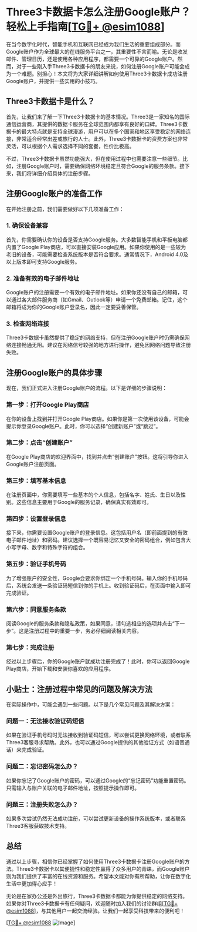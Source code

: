 # Three3卡数据卡怎么注册Google账户？轻松上手指南[[TG💪+ @esim1088](https://t.me/s/esim1088)]

在当今数字化时代，智能手机和互联网已经成为我们生活的重要组成部分。而Google账户作为全球最大的在线服务平台之一，其重要性不言而喻。无论是收发邮件、管理日历，还是使用各种应用程序，都需要一个可靠的Google账户。然而，对于一些刚入手Three3卡数据卡的朋友来说，如何注册Google账户可能会成为一个难题。别担心！本文将为大家详细讲解如何使用Three3卡数据卡成功注册Google账户，并提供一些实用的小技巧。

## Three3卡数据卡是什么？

首先，让我们来了解一下Three3卡数据卡的基本情况。Three3是一家知名的国际通信运营商，其提供的数据卡服务在全球范围内都享有良好的口碑。Three3卡数据卡的最大特点就是支持全球漫游，用户可以在多个国家和地区享受稳定的网络连接，非常适合经常出差或旅行的人士。此外，Three3卡数据卡的资费方案也非常灵活，可以根据个人需求选择不同的套餐，性价比极高。

不过，Three3卡数据卡虽然功能强大，但在使用过程中也需要注意一些细节。比如，注册Google账户时，需要确保网络环境稳定且符合Google的服务条款。接下来，我们将详细介绍具体的注册步骤。

## 注册Google账户的准备工作

在开始注册之前，我们需要做好以下几项准备工作：

### 1. 确保设备兼容

首先，你需要确认你的设备是否支持Google服务。大多数智能手机和平板电脑都内置了Google Play商店，可以直接安装Google应用。如果你使用的是一些较为老旧的设备，可能需要检查系统版本是否符合要求。通常情况下，Android 4.0及以上版本即可支持Google服务。

### 2. 准备有效的电子邮件地址

Google账户的注册需要一个有效的电子邮件地址。如果你还没有自己的邮箱，可以通过各大邮件服务商（如Gmail、Outlook等）申请一个免费邮箱。记住，这个邮箱将成为你的Google账户登录名，因此一定要妥善保管。

### 3. 检查网络连接

Three3卡数据卡虽然提供了稳定的网络支持，但在注册Google账户时仍需确保网络连接畅通无阻。建议在网络信号较强的地方进行操作，避免因网络问题导致注册失败。

## 注册Google账户的具体步骤

现在，我们正式进入注册Google账户的流程。以下是详细的步骤说明：

### 第一步：打开Google Play商店

在你的设备上找到并打开Google Play商店。如果你是第一次使用该设备，可能会提示你登录Google账户。此时，你可以选择“创建新账户”或“跳过”。

### 第二步：点击“创建账户”

在Google Play商店的欢迎界面中，找到并点击“创建账户”按钮。这将引导你进入Google账户注册页面。

### 第三步：填写基本信息

在注册页面中，你需要填写一些基本的个人信息，包括名字、姓氏、生日以及性别。这些信息主要用于Google的服务记录，确保真实有效即可。

### 第四步：设置登录信息

接下来，你需要设置Google账户的登录信息。这包括用户名（即前面提到的有效电子邮件地址）和密码。建议选择一个既容易记忆又安全的密码组合，例如包含大小写字母、数字和特殊字符的组合。

### 第五步：验证手机号码

为了增强账户的安全性，Google会要求你绑定一个手机号码。输入你的手机号码后，系统会发送一条验证码短信到你的手机上。收到验证码后，在页面中输入即可完成验证。

### 第六步：同意服务条款

阅读Google的服务条款和隐私政策，如果同意，请勾选相应的选项并点击“下一步”。这是注册过程中的重要一步，务必仔细阅读相关内容。

### 第七步：完成注册

经过以上步骤后，你的Google账户就成功注册完成了！此时，你可以返回Google Play商店，开始下载和安装你喜欢的应用程序。

## 小贴士：注册过程中常见的问题及解决方法

在实际操作中，可能会遇到一些问题。以下是几个常见问题及其解决方案：

### 问题一：无法接收验证码短信

如果在验证手机号码时无法接收到验证码短信，可以尝试更换网络环境，或者联系Three3客服寻求帮助。此外，也可以通过Google提供的其他验证方式（如语音通话）来完成验证。

### 问题二：忘记密码怎么办？

如果你忘记了Google账户的密码，可以通过Google的“忘记密码”功能重置密码。只需输入与账户关联的电子邮件地址，按照提示操作即可。

### 问题三：注册失败怎么办？

如果多次尝试仍然无法成功注册，可以尝试更新设备的操作系统版本，或者联系Three3客服获取技术支持。

## 总结

通过以上步骤，相信你已经掌握了如何使用Three3卡数据卡注册Google账户的方法。Three3卡数据卡以其便捷性和稳定性赢得了众多用户的青睐，而Google账户则为我们提供了丰富的在线资源和服务。希望本文能对你有所帮助，让你在数字化生活中更加得心应手！

无论是在家办公还是外出旅行，Three3卡数据卡都能为你提供稳定的网络支持。如果你对Three3卡数据卡有任何疑问，欢迎随时加入我们的讨论群组[[TG💪+ @esim1088](https://t.me/s/esim1088)]，与其他用户一起交流经验。让我们一起享受科技带来的便利吧！

[[TG💪+ @esim1088](https://t.me/s/esim1088) ![Image](https://i.postimg.cc/4NQfJmqS/Snipaste-2025-05-13-00-14-12.png)]